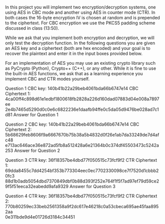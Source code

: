In this project you will implement two encryption/decryption systems, one using AES in CBC mode and another using AES in counter mode (CTR). In both cases the 16-byte encryption IV is chosen at random and is prepended to the ciphertext. For CBC encryption we use the PKCS5 padding scheme discussed in class (13:50).

While we ask that you implement both encryption and decryption, we will only test the decryption function. In the following questions you are given an AES key and a ciphertext (both are hex encoded) and your goal is to recover the plaintext and enter it in the input boxes provided below.

For an implementation of AES you may use an existing crypto library such as PyCrypto (Python), Crypto++ (C++), or any other. While it is fine to use the built-in AES functions, we ask that as a learning experience you implement CBC and CTR modes yourself.


Question 1
CBC key: 140b41b22a29beb4061bda66b6747e14
CBC Ciphertext 1:
4ca00ff4c898d61e1edbf1800618fb2828a226d160dad07883d04e008a7897ee\
2e4b7465d5290d0c0e6c6822236e1daafb94ffe0c5da05d9476be028ad7c1d81
Answer for Question 1

Question 2
CBC key: 140b41b22a29beb4061bda66b6747e14
CBC Ciphertext 2:
5b68629feb8606f9a6667670b75b38a5b4832d0f26e1ab7da33249de7d4afc48\
e713ac646ace36e872ad5fb8a512428a6e21364b0c374df45503473c5242a253
Answer for Question 2

Question 3
CTR key: 36f18357be4dbd77f050515c73fcf9f2
CTR Ciphertext 1:
69dda8455c7dd4254bf353b773304eec0ec7702330098ce7f7520d1cbbb20fc3\
88d1b0adb5054dbd7370849dbf0b88d393f252e764f1f5f7ad97ef79d59ce29f5f51eeca32eabedd9afa9329
Answer for Question 3

Question 4
CTR key: 36f18357be4dbd77f050515c73fcf9f2
CTR Ciphertext 2:
770b80259ec33beb2561358a9f2dc617e46218c0a53cbeca695ae45faa8952aa\
0e311bde9d4e01726d3184c34451
